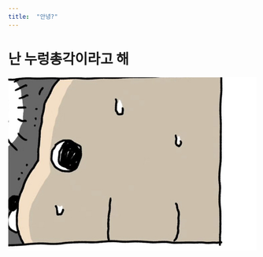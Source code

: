 ```yaml
---
title:  "안녕?"
---
```


# 난 누렁총각이라고 해

![](https://github.com/JinwoongKim/JinwoongKim.github.io/blob/master/images/IMG_3744.jpeg)
